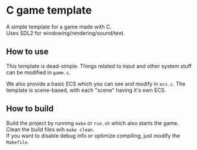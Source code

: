 # C game template

A simple template for a game made with C.  
Uses SDL2 for windowing/rendering/sound/text.

## How to use

This template is dead-simple.
Things related to input and other system stuff can be modified in `game.c`.

We also provide a basic ECS which you can see and modify in `ecs.c`.
The template is scene-based, with each "scene" having it's own ECS.

## How to build

Build the project by running `make` or `run.sh` which also starts the game.  
Clean the build files wih `make clean`.  
If you want to disable debug info or optimize compiling, just modify the `Makefile`.
